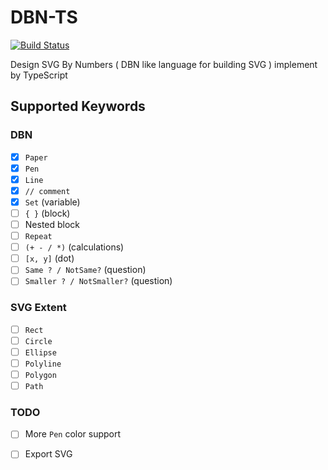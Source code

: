 # DBN-TS

[![Build Status](https://travis-ci.org/yourtion/DSBN-TS.svg?branch=master)](https://travis-ci.org/yourtion/DSBN-TS)

Design SVG By Numbers ( DBN like language for building SVG ) implement by TypeScript

## Supported Keywords

### DBN

- [x] `Paper`
- [x] `Pen`
- [x] `Line`
- [x] `// comment`
- [x] `Set` (variable)
- [ ] `{ }` (block)
- [ ] Nested block
- [ ] `Repeat`
- [ ] `(+ - / *)` (calculations) 
- [ ] `[x, y]` (dot)
- [ ] `Same ? / NotSame?` (question)
- [ ] `Smaller ? / NotSmaller?` (question)

### SVG Extent

- [ ] `Rect`
- [ ] `Circle`
- [ ] `Ellipse`
- [ ] `Polyline`
- [ ] `Polygon`
- [ ] `Path`

### TODO

- [ ] More `Pen` color support
- [ ] Export SVG

